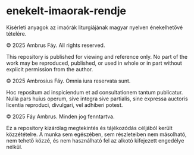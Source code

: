 # enekelt-imaorak-rendje
Kísérleti anyagok az imaórák liturgiájának magyar nyelven énekelhetővé tételére.

© 2025 Ambrus Fáy. All rights reserved.

This repository is published for viewing and reference only. No part of the work may be reproduced,
published, or used  in whole or in part without explicit permission from the author.


© 2025 Ambrosius Fáy. Omnia iura reservata sunt.

Hoc repositum ad inspiciendum et ad consultationem tantum publicatur. Nulla pars huius operum, sive
integra sive partialis, sine expressa auctoris licentia reproduci, divulgari, vel adhiberi potest.


© 2025 Fáy Ambrus. Minden jog fenntartva.

Ez a repository kizárólag megtekintés és tájékozódás céljából került közzétételre. A munka sem
egészében, sem részleteiben nem másolható, nem tehető közzé, és nem használható fel az alkotó
kifejezett engedélye nélkül.
